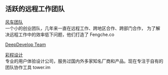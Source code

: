 活跃的远程工作团队
----------------

[风车团队](https://fengcheco.com/about)  
一个小的创业团队，几年来一直在远程工作、跨地区合作、跨部门合作，
为了解决远程工作中的效率低下问题，他们打造了 Fengche.co 

[DeepDevelop Team](http://deepdevelop.com/)  

[彩程设计](https://tower.im/about_us)  
专业的用户体验设计公司，服务过国内外多家知名厂商和产品。现在专注于自有的团队协作工具 tower.im

